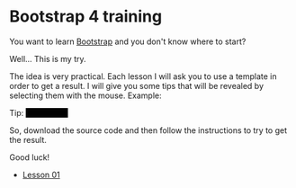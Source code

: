 # Bootstrap 4 training

You want to learn [Bootstrap](https://getbootstrap.com) and you don't know where
to start?

Well... This is my try.

The idea is very practical. Each lesson I will ask you to use a template in
order to get a result. I will give you some tips that will be revealed by
selecting them with the mouse. Example:


Tip: <span style="color: black; background-color: black">This is a tip</span>

So, download the source code and then follow the instructions to try to get the
result.

Good luck!

- [Lesson 01](01)
